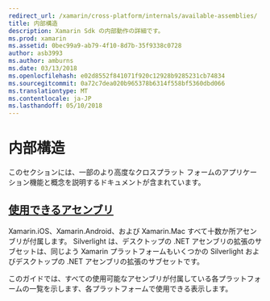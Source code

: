 ```yaml
---
redirect_url: /xamarin/cross-platform/internals/available-assemblies/
title: 内部構造
description: Xamarin Sdk の内部動作の詳細です。
ms.prod: xamarin
ms.assetid: 0bec99a9-ab79-4f10-8d7b-35f9338c0728
author: asb3993
ms.author: amburns
ms.date: 03/13/2018
ms.openlocfilehash: e02d8552f841071f920c12928b9285231cb74834
ms.sourcegitcommit: 0a72c7dea020b965378b6314f558bf5360dbd066
ms.translationtype: MT
ms.contentlocale: ja-JP
ms.lasthandoff: 05/10/2018
---
```

# <a name="internals"></a>内部構造

このセクションには、一部のより高度なクロスプラット フォームのアプリケーション機能と概念を説明するドキュメントが含まれています。


## <a name="available-assembliescross-platforminternalsavailable-assembliesmd"></a>[使用できるアセンブリ](~/cross-platform/internals/available-assemblies.md)

Xamarin.iOS、Xamarin.Android、および Xamarin.Mac すべて十数か所アセンブリが付属します。 Silverlight は、デスクトップの .NET アセンブリの拡張のサブセットは、同じよう Xamarin プラットフォームもいくつかの Silverlight およびデスクトップの .NET アセンブリの拡張のサブセットです。

このガイドでは、すべての使用可能なアセンブリが付属している各プラットフォームの一覧を示します、各プラットフォームで使用できる表示します。



